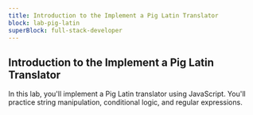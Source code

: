 ```yaml
---
title: Introduction to the Implement a Pig Latin Translator
block: lab-pig-latin
superBlock: full-stack-developer
---
```


## Introduction to the Implement a Pig Latin Translator

In this lab, you'll implement a Pig Latin translator using JavaScript. You'll practice string manipulation, conditional logic, and regular expressions.
